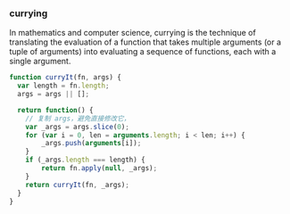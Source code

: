 ### currying
In mathematics and computer science, currying is the technique of translating the evaluation of a function that takes multiple arguments (or a tuple of arguments) into evaluating a sequence of functions, each with a single argument.
```js
function curryIt(fn, args) {
  var length = fn.length;
  args = args || [];

  return function() {
    // 复制 args，避免直接修改它，
    var _args = args.slice(0);
    for (var i = 0, len = arguments.length; i < len; i++) {
        _args.push(arguments[i]);
    }
    if (_args.length === length) {
        return fn.apply(null, _args);
    }
    return curryIt(fn, _args);      
  }
}
```

### 